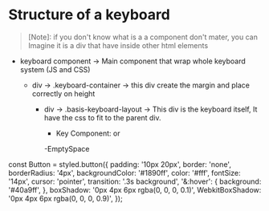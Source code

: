 # Structure of a keyboard

> [Note]: if you don't know what is a a component don't mater, you can Imagine it is a div that have inside other html elements

- keyboard component -> Main component that wrap whole keyboard system (JS and CSS)

  - div -> .keyboard-container -> this div create the margin and place correctly on height

    - div -> .basis-keyboard-layout -> This div is the keyboard itself, It have the css to fit to the parent div.

      - Key Component:
        or

      -EmptySpace

const Button = styled.button({
padding: '10px 20px',
border: 'none',
borderRadius: '4px',
backgroundColor: '#1890ff',
color: '#fff',
fontSize: '14px',
cursor: 'pointer',
transition: '.3s background',
'&:hover': {
background: '#40a9ff',
},
boxShadow: '0px 4px 6px rgba(0, 0, 0, 0.1)',
WebkitBoxShadow: '0px 4px 6px rgba(0, 0, 0, 0.9)',
});
